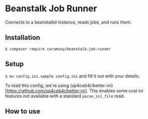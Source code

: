 # Beanstalk Job Runner

Connects to a beanstalkd instance, reads jobs, and runs them.

## Installation

`$ composer require cwramsey/beanstalk-job-runner`

## Setup

`$ mv config.ini.sample config.ini` and fill it out with your details.

To read this config, we're using (sp4ceb4r/better-ini)[https://github.com/sp4ceb4r/better-ini]. This enables some cool ini features not available with a standard `parse_ini_file` read.

## How to use

